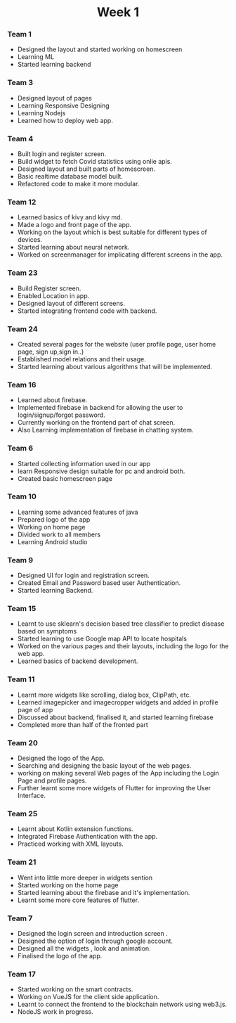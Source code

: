 <h1 align="center">Week 1</h1>

### Team 1

- Designed the layout and started working on homescreen
- Learning ML
- Started learning backend

### Team 3

- Designed layout of pages
- Learning Responsive Designing
- Learning Nodejs
- Learned how to deploy web app.

### Team 4
- Built login and register screen.
- Build widget to fetch Covid statistics using onlie apis.
- Designed layout and built parts of homescreen.
- Basic realtime database model built.
- Refactored code to make it more modular.

### Team 12

- Learned basics of kivy and kivy md.
- Made a logo and front page of the app.
- Working on the layout which is best suitable for different types of devices.
- Started learning about neural network.
- Worked on screenmanager for implicating different screens in the app.

### Team 23
- Build Register screen.
- Enabled Location in app.
- Designed layout of different screens.
- Started integrating frontend code with backend.

### Team 24

- Created several pages for the website (user profile page, user home page, sign up,sign in..)
- Established model relations and their usage.
- Started learning about various algorithms that will be implemented.

### Team 16

- Learned about firebase.
- Implemented firebase in backend for allowing the user to login/signup/forgot password.
- Currently working on the frontend part of chat screen.
- Also Learning implementation of firebase in chatting system.

### Team 6
- Started collecting information used in our app
- learn Responsive design suitable for pc and android both.
- Created basic homescreen page

### Team 10
- Learning some advanced features of java  
- Prepared logo of the app
- Working on home page 
- Divided work to all members
- Learning Android studio

### Team 9
- Designed UI for login and registration screen.
- Created Email and Password based user Authentication.
- Started learning Backend.

### Team 15
- Learnt to use sklearn's decision based tree classifier to predict disease based on symptoms
- Started learning to use Google map API to locate hospitals
- Worked on the various pages and their layouts, including the logo for the web app.
- Learned basics of backend development.

### Team 11
- Learnt more widgets like scrolling, dialog box, ClipPath, etc.
- Learned imagepicker and imagecropper widgets and added in profile page of app
- Discussed about backend, finalised it, and started learning firebase
- Completed more than half of the fronted part

### Team 20
- Designed the logo of the App.
- Searching and designing the basic layout of the web pages.
- working on making several Web pages of the App including the Login Page and profile pages.
- Further learnt some more widgets of Flutter for improving the User Interface.

### Team 25
- Learnt about Kotlin extension functions.
- Integrated Firebase Authentication with the app.
- Practiced working with XML layouts.

### Team 21
- Went into little more deeper in widgets sention
- Started working on the home page
- Started learning about the firebase and it's implementation.
- Learnt some more core features of flutter.

### Team 7
- Designed the login screen and introduction screen .
- Designed the option of login through google account.
- Designed all the widgets , look and animation.
- Finalised the logo of the app.

### Team 17
- Started working on the smart contracts.
- Working on VueJS for the client side application.
- Learnt to connect the frontend to the blockchain network using web3.js.
- NodeJS work in progress.
